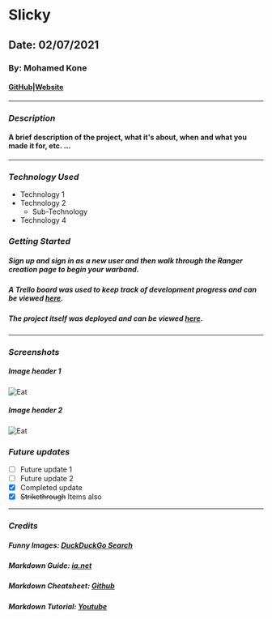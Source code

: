 # Slicky
## Date: 02/07/2021
### By: **Mohamed Kone**

#### [GitHub](https://Github.com/Mohamedkone)|[Website](https://www.Mohamedkone.com)

***

### ***Description***
#### A brief description of the project, what it's about, when and what you made it for, etc. ...

***

### ***Technology Used***
* Technology 1
* Technology 2
  * Sub-Technology
* Technology 4

### ***Getting Started***

##### Sign up and sign in as a new user and then walk through the Ranger creation page to begin your warband.
##### A Trello board was used to keep track of development progress and can be viewed [here](URL).
##### The project itself was deployed and can be viewed [here](URL).
***
### ***Screenshots***

##### Image header 1
![Eat](https://external-content.duckduckgo.com/iu/?u=https%3A%2F%2Ftse4.mm.bing.net%2Fth%3Fid%3DOIP.RA8kfJfbfqmqTObpCYDJmwHaFj%26pid%3DApi&f=1)

##### Image header 2
![Eat](https://external-content.duckduckgo.com/iu/?u=https%3A%2F%2Ftse1.mm.bing.net%2Fth%3Fid%3DOIP.Kb2--TLq1gtYjmDAjQj7XgHaE8%26pid%3DApi&f=1)

### ***Future updates***

- [ ] Future update 1
- [ ] Future update 2
- [x] Completed update
- [x] ~~Strikethrough~~ Items also
***

### ***Credits***

##### Funny Images: [DuckDuckGo Search](https://duckduckgo.com/?q=weird+food&t=h_&iax=images&ia=images)
##### Markdown Guide: [ia.net](https://ia.net/writer/support/general/markdown-guide)
##### Markdown Cheatsheet: [Github](https://guides.github.com/pdfs/markdown-cheatsheet-online.pdf)
##### Markdown Tutorial: [Youtube](https://www.youtube.com/watch?v=HUBNt18RFbo&t=640s)
